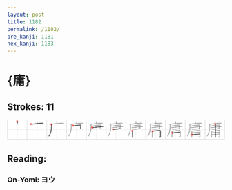 ```yaml
---
layout: post
title: 1182
permalink: /1182/
pre_kanji: 1181
nex_kanji: 1183
---
```


# {庸}

## Strokes: 11

<div class="stroke"><img src="../images/E5BAB8.png" /></div>

## Reading:

### On-Yomi: ヨウ
